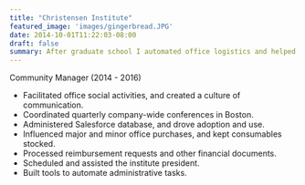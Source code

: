 ```yaml
---
title: "Christensen Institute"
featured_image: 'images/gingerbread.JPG'
date: 2014-10-01T11:22:03-08:00
draft: false
summary: After graduate school I automated office logistics and helped with events and scheduling for the Clayton Christensen Institute of Disruptive Innovation.
---
```

Community Manager (2014 - 2016)

- Facilitated office social activities, and created a culture of communication.
- Coordinated quarterly company-wide conferences in Boston.
- Administered Salesforce database, and drove adoption and use.
- Influenced major and minor office purchases, and kept consumables stocked.
- Processed reimbursement requests and other financial documents.
- Scheduled and assisted the institute president.
- Built tools to automate administrative tasks.
